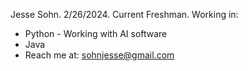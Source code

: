 Jesse Sohn.
2/26/2024.
Current Freshman.
Working in:
  - Python
        - Working with AI software
  - Java
- Reach me at: sohnjesse@gmail.com
    
